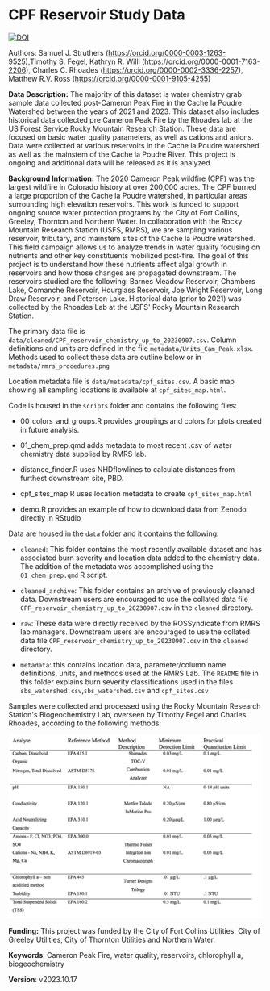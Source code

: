 # CPF Reservoir Study Data

[![DOI](https://zenodo.org/badge/673979750.svg)](https://zenodo.org/badge/latestdoi/673979750)

Authors: Samuel J. Struthers (<https://orcid.org/0000-0003-1263-9525>),Timothy S. Fegel, Kathryn R. Willi (<https://orcid.org/0000-0001-7163-2206>), Charles C. Rhoades (<https://orcid.org/0000-0002-3336-2257>), Matthew R.V. Ross (<https://orcid.org/0000-0001-9105-4255>)

**Data Description:** The majority of this dataset is water chemistry grab sample data collected post-Cameron Peak Fire in the Cache la Poudre Watershed between the years of 2021 and 2023. This dataset also includes historical data collected pre Cameron Peak Fire by the Rhoades lab at the US Forest Service Rocky Mountain Research Station. These data are focused on basic water quality parameters, as well as cations and anions. Data were collected at various reservoirs in the Cache la Poudre watershed as well as the mainstem of the Cache la Poudre River. This project is ongoing and additional data will be released as it is analyzed.

**Background Information:** The 2020 Cameron Peak wildfire (CPF) was the largest wildfire in Colorado history at over 200,000 acres. The CPF burned a large proportion of the Cache la Poudre watershed, in particular areas surrounding high elevation reservoirs. This work is funded to support ongoing source water protection programs by the City of Fort Collins, Greeley, Thornton and Northern Water. In collaboration with the Rocky Mountain Research Station (USFS, RMRS), we are sampling various reservoir, tributary, and mainstem sites of the Cache la Poudre watershed. This field campaign allows us to analyze trends in water quality focusing on nutrients and other key constituents mobilized post-fire. The goal of this project is to understand how these nutrients affect algal growth in reservoirs and how those changes are propagated downstream. The reservoirs studied are the following: Barnes Meadow Reservoir, Chambers Lake, Comanche Reservoir, Hourglass Reservoir, Joe Wright Reservoir, Long Draw Reservoir, and Peterson Lake. Historical data (prior to 2021) was collected by the Rhoades Lab at the USFS' Rocky Mountain Research Station.

The primary data file is `data/cleaned/CPF_reservoir_chemistry_up_to_20230907.csv`. Column definitions and units are defined in the file `metadata/Units_Cam_Peak.xlsx`. Methods used to collect these data are outline below or in `metadata/rmrs_procedures.png`

Location metadata file is `data/metadata/cpf_sites.csv`. A basic map showing all sampling locations is available at `cpf_sites_map.html`.

Code is housed in the `scripts` folder and contains the following files:

-   00_colors_and_groups.R provides groupings and colors for plots created in future analysis.

-   01_chem_prep.qmd adds metadata to most recent .csv of water chemistry data supplied by RMRS lab.

-   distance_finder.R uses NHDflowlines to calculate distances from furthest downstream site, PBD.

-   cpf_sites_map.R uses location metadata to create `cpf_sites_map.html`

-   demo.R provides an example of how to download data from Zenodo directly in RStudio

Data are housed in the `data` folder and it contains the following:

-   `cleaned`: This folder contains the most recently available dataset and has associated burn severity and location data added to the chemistry data. The addition of the metadata was accomplished using the `01_chem_prep.qmd` R script.

-   `cleaned_archive`: This folder contains an archive of previously cleaned data. Downstream users are encouraged to use the collated data file `CPF_reservoir_chemistry_up_to_20230907.csv` in the `cleaned` directory.

-   `raw`: These data were directly received by the ROSSyndicate from RMRS lab managers. Downstream users are encouraged to use the collated data file `CPF_reservoir_chemistry_up_to_20230907.csv` in the `cleaned` directory.

-   `metadata`: this contains location data, parameter/column name definitions, units, and methods used at the RMRS Lab. The `README` file in this folder explains burn severity classifications used in the files `sbs_watershed.csv`,`sbs_watershed.csv` and `cpf_sites.csv`

Samples were collected and processed using the Rocky Mountain Research Station's Biogeochemistry Lab, overseen by Timothy Fegel and Charles Rhoades, according to the following methods:

![List of parameters sampled and analytical methods used during the course of this study (adapted from the USFS Rocky Mountain Research Station's 2020 Quality Assurance Procedure Plan](data/metadata/rmrs_procedures.png)

**Funding:** This project was funded by the City of Fort Collins Utilities, City of Greeley Utilities, City of Thornton Utilities and Northern Water.

**Keywords**: Cameron Peak Fire, water quality, reservoirs, chlorophyll a, biogeochemistry

**Version**: v2023.10.17
